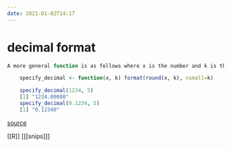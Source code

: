 ```yaml
---
date: 2021-01-02T14:17
---
```


# decimal format

```r
A more general function is as follows where x is the number and k is the number of decimals to show.

    specify_decimal <- function(x, k) format(round(x, k), nsmall=k)

    specify_decimal(1234, 5)
    [1] "1234.00000"
    specify_decimal(0.1234, 5)
    [1] "0.12340"

```

[source](http://bit.ly/1O4Xcch)

[[R]]
[[[snips]]]